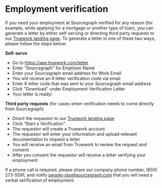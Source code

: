 # Employment verification

If you need your employment at Sourcegraph verified for any reason (for example, while applying for a mortgage or another type of loan), you can generate a letter by either self-serving or directing third party requests to our [Truework landing page](https://www.truework.com/verifications/sourcegraph-employment-verification/). To generate a letter in one of these two ways, please follow the steps below:

**Self-serve**

- Go to https://app.truework.com/letter
- Enter “Sourcegraph” for Employer Name
- Enter your Sourcegraph email address for Work Email
- You will receive an 8 letter verification code via email
- Enter 8 letter code that was sent to your Sourcegraph email address
- Click "Download" under Employment Verification Letter
- Your letter is ready!

**Third party requests** (for cases when verification needs to come directly from Sourcegraph)

- Direct the requestor to our [Truework landing page](https://www.truework.com/verifications/sourcegraph-employment-verification/)
- Click “Start a Verification”
- The requestor will create a Truework account
- The requestor will enter your information and upload relevant documentation to request a letter
- You will receive an email from Truework to review the request and consent
- After you consent the requestor will receive a letter verifying your employment

If a phone call is required, please share our company phone number, (650) 273-5591, and notify people-ops@sourcegraph.com that you will need a verbal verification of employment.
